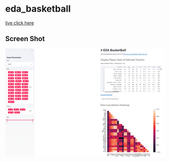 # eda_basketball

[live click here](https://share.streamlit.io/ahmedshahriar/eda_basketball/main/eda_basketball.py)

## Screen Shot
![alt text](https://github.com/ahmedshahriar/eda_basketball/blob/main/screen_ss.png "EDA basketball")
